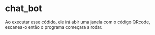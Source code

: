 # chat_bot
 Ao executar esse códido, ele irá abir uma janela com o código QRcode, escanea-o então o programa começara a rodar.
